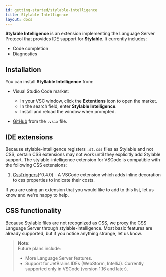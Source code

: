 ```yaml
---
id: getting-started/stylable-intelligence
title: Stylable Intelligence
layout: docs
---
```


**Stylable Intelligence** is an extension implementing the Language Server Protocol that provides IDE support for **Stylable**. It currently includes:
* Code completion 
* Diagnostics

## Installation

You can install **Styllable Intelligence** from:
* Visual Studio Code market:
    * In your VSC window, click the **Extentions** icon to open the market.
    * In the search field, enter **Stylable Intelligence**. 
    * Install and reload the window when prompted.

* [GitHub](https://github.com/wix/stylable-intelligence) from the `.vsix` file. 

## IDE extensions

Because stylable-intelligence registers `.st.css` files as Stylable and not CSS, certain CSS extensions may not work until they explicitly add Stylable support. The stylable-intelligence extension for VSCode is compatible with the following CSS extensions:

1. [CssTriggers](https://github.com/kisstkondoros/csstriggers)(^0.4.0) - A VSCode extension which adds inline decoration to css properties to indicate their costs.

If you are using an extension that you would like to add to this list, let us know and we're happy to help.

## CSS functionality

Because Stylable files are not recognized as CSS, we proxy the CSS Language Server through stylable-intelligence. Most basic features are already supported, but if you notice anything strange, let us know.

> **Note:**  
> Future plans include:
> * More Language Server features. 
> * Support for JetBrains IDEs (WebStorm, IntelliJ). Currently supported only in VSCode (version 1.16 and later).